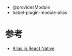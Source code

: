 - @providesModule
- babel-plugin-module-alias


# 参考
- [Alias in React Native](https://reactnatve.wordpress.com/2016/06/16/alias-in-react-native/#more-550)
